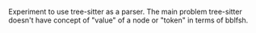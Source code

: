 Experiment to use tree-sitter as a parser.
The main problem tree-sitter doesn't have concept of "value" of a node or "token" in terms of bblfsh.
